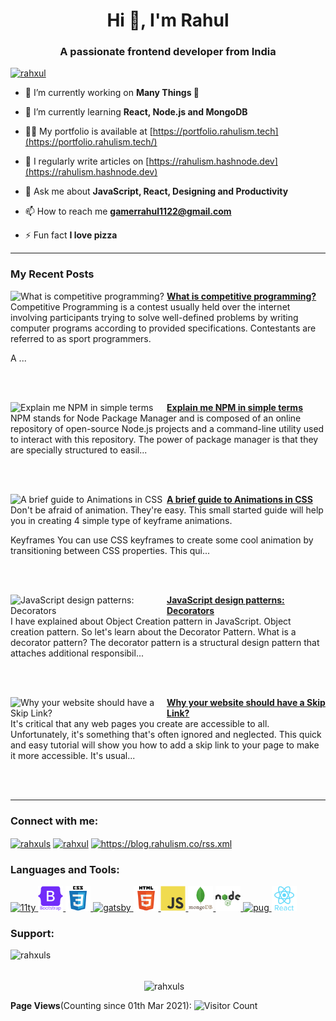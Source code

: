 <h1 align="center">Hi 👋, I'm Rahul</h1>
<h3 align="center">A passionate frontend developer from India</h3>

<p align="left"> <a href="https://twitter.com/rahxul" target="blank"><img src="https://img.shields.io/twitter/follow/rahxul?logo=twitter&style=for-the-badge" alt="rahxul" /></a> </p>

- 🔭 I’m currently working on **Many Things 🥺**

- 🌱 I’m currently learning **React, Node.js and MongoDB**

- 👨‍💻 My portfolio is available at [https://portfolio.rahulism.tech](https://portfolio.rahulism.tech/)

- 📝 I regularly write articles on [https://rahulism.hashnode.dev](https://rahulism.hashnode.dev)

- 💬 Ask me about **JavaScript, React, Designing and Productivity**

- 📫 How to reach me **gamerrahul1122@gmail.com**

- ⚡ Fun fact **I love pizza**

<hr>

### My Recent Posts

<!-- HASHNODE_BLOG:START -->
<p align="left">
<a href="https://rahulism.hashnode.dev/what-is-competitive-programming" title="What is competitive programming?"><img src="https://cdn.hashnode.com/res/hashnode/image/upload/v1618194847481/Hk1gplC-i.png" alt="What is competitive programming?" width="250px" align="left" /></a>
<a href="https://rahulism.hashnode.dev/what-is-competitive-programming" title="What is competitive programming?"><strong>What is competitive programming?</strong></a>
<br/> Competitive Programming is a contest usually held over the internet involving participants trying to solve well-defined problems by writing computer programs according to provided specifications. Contestants are referred to as sport programmers. 

A ... </p> <br/> <br/>
<p align="left">
<a href="https://rahulism.hashnode.dev/explain-me-npm-in-simple-terms" title="Explain me NPM in simple terms"><img src="https://cdn.hashnode.com/res/hashnode/image/upload/v1618106144507/ZO1ZNQJvU.png" alt="Explain me NPM in simple terms" width="250px" align="left" /></a>
<a href="https://rahulism.hashnode.dev/explain-me-npm-in-simple-terms" title="Explain me NPM in simple terms"><strong>Explain me NPM in simple terms</strong></a>
<br/> NPM stands for Node Package Manager and is composed of an online repository of open-source Node.js projects and a command-line utility used to interact with this repository. 
The power of package manager is that they are specially structured to easil... </p> <br/> <br/>
<p align="left">
<a href="https://rahulism.hashnode.dev/a-brief-guide-to-animations-in-css" title="A brief guide to Animations in CSS"><img src="https://cdn.hashnode.com/res/hashnode/image/upload/v1618022640433/PvyAwihUw.png" alt="A brief guide to Animations in CSS" width="250px" align="left" /></a>
<a href="https://rahulism.hashnode.dev/a-brief-guide-to-animations-in-css" title="A brief guide to Animations in CSS"><strong>A brief guide to Animations in CSS</strong></a>
<br/> Don't be afraid of animation. They're easy. This small started guide will help you in creating 4 simple type of keyframe animations. 

Keyframes
You can use CSS keyframes to create some cool animation by transitioning between CSS properties. This qui... </p> <br/> <br/>
<p align="left">
<a href="https://rahulism.hashnode.dev/javascript-design-patterns-decorators" title="JavaScript design patterns: Decorators"><img src="https://cdn.hashnode.com/res/hashnode/image/upload/v1617935466572/R3fQ2wqMw.png" alt="JavaScript design patterns: Decorators" width="250px" align="left" /></a>
<a href="https://rahulism.hashnode.dev/javascript-design-patterns-decorators" title="JavaScript design patterns: Decorators"><strong>JavaScript design patterns: Decorators</strong></a>
<br/> I have explained about Object Creation pattern in JavaScript. Object creation pattern. So let's learn about the Decorator Pattern. 
What is a decorator pattern?
The decorator pattern is a structural design pattern that attaches additional responsibil... </p> <br/> <br/>
<p align="left">
<a href="https://rahulism.hashnode.dev/why-your-website-should-have-a-skip-link" title="Why your website should have a Skip Link?"><img src="https://cdn.hashnode.com/res/hashnode/image/upload/v1617846307789/a1slD96zV.png" alt="Why your website should have a Skip Link?" width="250px" align="left" /></a>
<a href="https://rahulism.hashnode.dev/why-your-website-should-have-a-skip-link" title="Why your website should have a Skip Link?"><strong>Why your website should have a Skip Link?</strong></a>
<br/> It's critical that any web pages you create are accessible to all. Unfortunately, it's something that's often ignored and neglected.
This quick and easy tutorial will show you how to add a skip link to your page to make it more accessible. It's usual... </p> <br/> <br/>
<!-- HASHNODE_BLOG:END -->


<hr>

<h3 align="left">Connect with me:</h3>
<p align="left">
<a href="https://dev.to/rahxuls" target="blank"><img align="center" src="https://cdn.jsdelivr.net/npm/simple-icons@3.0.1/icons/dev-dot-to.svg" alt="rahxuls" height="30" width="40" /></a>
<a href="https://twitter.com/rahxul" target="blank"><img align="center" src="https://cdn.jsdelivr.net/npm/simple-icons@3.0.1/icons/twitter.svg" alt="rahxul" height="30" width="40" /></a>
<a href="/https://blog.rahulism.co/rss.xml" target="blank"><img align="center" src="https://cdn.jsdelivr.net/npm/simple-icons@3.0.1/icons/rss.svg" alt="https://blog.rahulism.co/rss.xml" height="30" width="40" /></a>
</p>

<h3 align="left">Languages and Tools:</h3>
<p align="left"> <a href="https://www.11ty.dev/" target="_blank"> <img src="https://gist.githubusercontent.com/vivek32ta/c7f7bf583c1fb1c58d89301ea40f37fd/raw/f4c85cce5790758286b8f155ef9a177710b995df/11ty.svg" alt="11ty" width="40" height="40"/> </a> <a href="https://getbootstrap.com" target="_blank"> <img src="https://raw.githubusercontent.com/devicons/devicon/master/icons/bootstrap/bootstrap-plain-wordmark.svg" alt="bootstrap" width="40" height="40"/> </a> <a href="https://www.w3schools.com/css/" target="_blank"> <img src="https://raw.githubusercontent.com/devicons/devicon/master/icons/css3/css3-original-wordmark.svg" alt="css3" width="40" height="40"/> </a> <a href="https://www.gatsbyjs.com/" target="_blank"> <img src="https://www.vectorlogo.zone/logos/gatsbyjs/gatsbyjs-icon.svg" alt="gatsby" width="40" height="40"/> </a> <a href="https://www.w3.org/html/" target="_blank"> <img src="https://raw.githubusercontent.com/devicons/devicon/master/icons/html5/html5-original-wordmark.svg" alt="html5" width="40" height="40"/> </a> <a href="https://developer.mozilla.org/en-US/docs/Web/JavaScript" target="_blank"> <img src="https://raw.githubusercontent.com/devicons/devicon/master/icons/javascript/javascript-original.svg" alt="javascript" width="40" height="40"/> </a> <a href="https://www.mongodb.com/" target="_blank"> <img src="https://raw.githubusercontent.com/devicons/devicon/master/icons/mongodb/mongodb-original-wordmark.svg" alt="mongodb" width="40" height="40"/> </a> <a href="https://nodejs.org" target="_blank"> <img src="https://raw.githubusercontent.com/devicons/devicon/master/icons/nodejs/nodejs-original-wordmark.svg" alt="nodejs" width="40" height="40"/> </a> <a href="https://pugjs.org" target="_blank"> <img src="https://cdn.worldvectorlogo.com/logos/pug.svg" alt="pug" width="40" height="40"/> </a> <a href="https://reactjs.org/" target="_blank"> <img src="https://raw.githubusercontent.com/devicons/devicon/master/icons/react/react-original-wordmark.svg" alt="react" width="40" height="40"/> </a> </p>

<h3 align="left">Support:</h3>
<p><a href="https://www.buymeacoffee.com/rahxuls"> <img align="left" src="https://cdn.buymeacoffee.com/buttons/v2/default-yellow.png" height="50" width="210" alt="rahxuls" /></a></p><br><br>

<p>&nbsp;<img align="center" src="https://github-readme-stats.vercel.app/api?username=rahxuls&show_icons=true&locale=en" alt="rahxuls" /></p>

**Page Views**(Counting since 01th Mar 2021): ![Visitor Count](https://profile-counter.glitch.me/rahxuls/count.svg)
